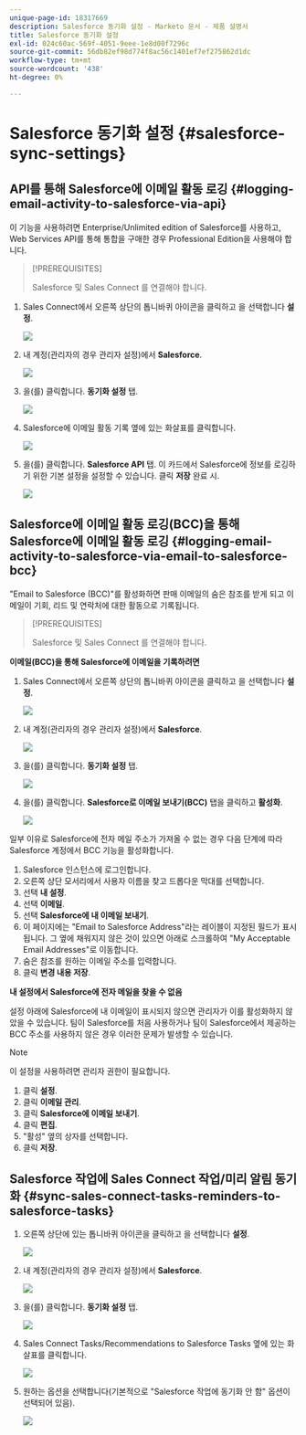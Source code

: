 ```yaml
---
unique-page-id: 18317669
description: Salesforce 동기화 설정 - Marketo 문서 - 제품 설명서
title: Salesforce 동기화 설정
exl-id: 024c60ac-569f-4051-9eee-1e8d00f7296c
source-git-commit: 56db82ef98d774f8ac56c1401ef7ef275862d1dc
workflow-type: tm+mt
source-wordcount: '438'
ht-degree: 0%

---
```


# Salesforce 동기화 설정 {#salesforce-sync-settings}

## API를 통해 Salesforce에 이메일 활동 로깅 {#logging-email-activity-to-salesforce-via-api}

이 기능을 사용하려면 Enterprise/Unlimited edition of Salesforce를 사용하고, Web Services API를 통해 통합을 구매한 경우 Professional Edition을 사용해야 합니다.

>[!PREREQUISITES]
>
>Salesforce 및 Sales Connect 를 연결해야 합니다.

1. Sales Connect에서 오른쪽 상단의 톱니바퀴 아이콘을 클릭하고 을 선택합니다 **설정**.

   ![](assets/one-2.png)

1. 내 계정(관리자의 경우 관리자 설정)에서 **Salesforce**.

   ![](assets/two-2.png)

1. 을(를) 클릭합니다. **동기화 설정** 탭.

   ![](assets/three-1.png)

1. Salesforce에 이메일 활동 기록 옆에 있는 화살표를 클릭합니다.

   ![](assets/four-1.png)

1. 을(를) 클릭합니다. **Salesforce API** 탭. 이 카드에서 Salesforce에 정보를 로깅하기 위한 기본 설정을 설정할 수 있습니다. 클릭 **저장** 완료 시.

   ![](assets/five.png)

## Salesforce에 이메일 활동 로깅(BCC)을 통해 Salesforce에 이메일 활동 로깅 {#logging-email-activity-to-salesforce-via-email-to-salesforce-bcc}

&quot;Email to Salesforce (BCC)&quot;를 활성화하면 판매 이메일의 숨은 참조를 받게 되고 이메일이 기회, 리드 및 연락처에 대한 활동으로 기록됩니다.

>[!PREREQUISITES]
>
>Salesforce 및 Sales Connect 를 연결해야 합니다.

**이메일(BCC)을 통해 Salesforce에 이메일을 기록하려면**

1. Sales Connect에서 오른쪽 상단의 톱니바퀴 아이콘을 클릭하고 을 선택합니다 **설정**.

   ![](assets/one-3.png)

1. 내 계정(관리자의 경우 관리자 설정)에서 **Salesforce**.

   ![](assets/two-3.png)

1. 을(를) 클릭합니다. **동기화 설정** 탭.

   ![](assets/three-1.png)

1. 을(를) 클릭합니다. **Salesforce로 이메일 보내기(BCC)** 탭을 클릭하고 **활성화**.

   ![](assets/six-2.png)

일부 이유로 Salesforce에 전자 메일 주소가 가져올 수 없는 경우 다음 단계에 따라 Salesforce 계정에서 BCC 기능을 활성화합니다.

1. Salesforce 인스턴스에 로그인합니다.
1. 오른쪽 상단 모서리에서 사용자 이름을 찾고 드롭다운 막대를 선택합니다.
1. 선택 **내 설정**.
1. 선택 **이메일**.
1. 선택 **Salesforce에 내 이메일 보내기**.
1. 이 페이지에는 &quot;Email to Salesforce Address&quot;라는 레이블이 지정된 필드가 표시됩니다. 그 옆에 채워지지 않은 것이 있으면 아래로 스크롤하여 &quot;My Acceptable Email Addresses&quot;로 이동합니다.
1. 숨은 참조를 원하는 이메일 주소를 입력합니다.
1. 클릭 **변경 내용 저장**.

**내 설정에서 Salesforce에 전자 메일을 찾을 수 없음**

설정 아래에 Salesforce에 내 이메일이 표시되지 않으면 관리자가 이를 활성화하지 않았을 수 있습니다. 팀이 Salesforce를 처음 사용하거나 팀이 Salesforce에서 제공하는 BCC 주소를 사용하지 않은 경우 이러한 문제가 발생할 수 있습니다.

>[!NOTE]
>
>이 설정을 사용하려면 관리자 권한이 필요합니다.

1. 클릭 **설정**.
1. 클릭 **이메일 관리**.
1. 클릭 **Salesforce에 이메일 보내기**.
1. 클릭 **편집**.
1. &quot;활성&quot; 옆의 상자를 선택합니다.
1. 클릭 **저장**.

## Salesforce 작업에 Sales Connect 작업/미리 알림 동기화 {#sync-sales-connect-tasks-reminders-to-salesforce-tasks}

1. 오른쪽 상단에 있는 톱니바퀴 아이콘을 클릭하고 을 선택합니다 **설정**.

   ![](assets/one-3.png)

1. 내 계정(관리자의 경우 관리자 설정)에서 **Salesforce**.

   ![](assets/two-2.png)

1. 을(를) 클릭합니다. **동기화 설정** 탭.

   ![](assets/three-1.png)

1. Sales Connect Tasks/Recommendations to Salesforce Tasks 옆에 있는 화살표를 클릭합니다.

   ![](assets/seven-2.png)

1. 원하는 옵션을 선택합니다(기본적으로 &quot;Salesforce 작업에 동기화 안 함&quot; 옵션이 선택되어 있음).

   ![](assets/eight.png)
